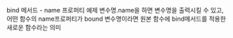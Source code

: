 bind 메서드 - name 프로퍼티 예제
변수명.name을 하면 변수명을 출력시킬 수 있고,
어떤 함수의 name프로퍼티가 bound 변수명이라면 
원본 함수에 bind메서드를 적용한 새로운 함수라는 의미
